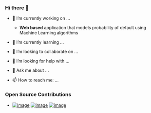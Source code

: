 ### Hi there 👋

- 🔭 I’m currently working on ...
  
    - **Web based** application that models probability of default using Machine Learning algorithms
  
- 🌱 I’m currently learning ...
- 👯 I’m looking to collaborate on ...
- 🤔 I’m looking for help with ...
- 💬 Ask me about ...
- 📫 How to reach me: ...

### Open Source Contributions

 - [![image](https://github.com/Humbulani1234/humbulani1234/assets/92155443/badfcf0d-9053-4ce8-92d7-23c1b89d714d)](https://github.com/huggingface/transformers/issues/29584)     [![image](https://github.com/Humbulani1234/humbulani1234/assets/92155443/11ab0147-869e-4abd-b774-45267ad65f2e)](https://github.com/benoitc/gunicorn/issues/3163)     [![image](https://github.com/Humbulani1234/humbulani1234/assets/92155443/7066a150-8da9-4255-baf3-bc5224ad0775)](https://github.com/python/cpython/issues/115941)

